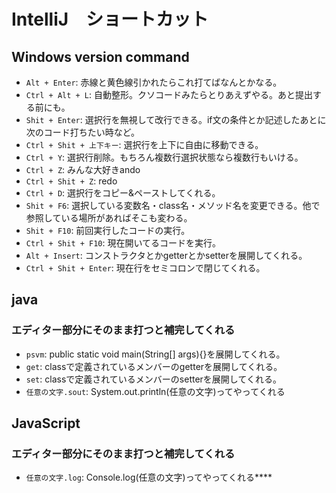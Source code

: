 # IntelliJ　ショートカット
## Windows version command
- `Alt + Enter`: 赤線と黄色線引かれたらこれ打てばなんとかなる。
- `Ctrl + Alt + L`: 自動整形。クソコードみたらとりあえずやる。あと提出する前にも。
- `Shit + Enter`: 選択行を無視して改行できる。if文の条件とか記述したあとに次のコード打ちたい時など。
- `Ctrl + Shit + 上下キー`: 選択行を上下に自由に移動できる。
- `Ctrl + Y`: 選択行削除。もちろん複数行選択状態なら複数行もいける。
- `Ctrl + Z`: みんな大好きando
- `Ctrl + Shit + Z`: redo
- `Ctrl + D`: 選択行をコピー&ペーストしてくれる。
- `Shit + F6`: 選択している変数名・class名・メソッド名を変更できる。他で参照している場所があればそこも変わる。
- `Shit + F10`: 前回実行したコードの実行。
- `Ctrl + Shit + F10`: 現在開いてるコードを実行。
- `Alt + Insert`: コンストラクタとかgetterとかsetterを展開してくれる。
- `Ctrl + Shit + Enter`: 現在行をセミコロンで閉じてくれる。

## java
### エディター部分にそのまま打つと補完してくれる
- `psvm`: public static void main(String[] args){}を展開してくれる。
- `get`: classで定義されているメンバーのgetterを展開してくれる。
- `set`: classで定義されているメンバーのsetterを展開してくれる。
- `任意の文字.sout`: System.out.println(任意の文字)ってやってくれる

## JavaScript
### エディター部分にそのまま打つと補完してくれる
- `任意の文字.log`: Console.log(任意の文字)ってやってくれる****
